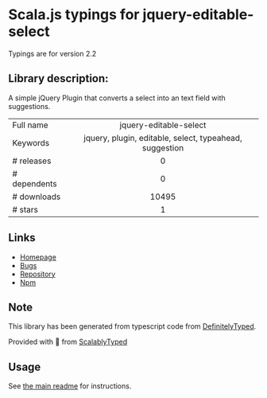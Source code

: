 
# Scala.js typings for jquery-editable-select

Typings are for version 2.2

## Library description:
A simple jQuery Plugin that converts a select into an text field with suggestions.

|                    |                 |
| ------------------ | :-------------: |
| Full name          | jquery-editable-select |
| Keywords           | jquery, plugin, editable, select, typeahead, suggestion |
| # releases         | 0 |
| # dependents       | 0 |
| # downloads        | 10495 |
| # stars            | 1 |

## Links
- [Homepage](https://github.com/indrimuska/jquery-editable-select)
- [Bugs](https://github.com/indrimuska/jquery-editable-select/issues)
- [Repository](https://github.com/indrimuska/jquery-editable-select)
- [Npm](https://www.npmjs.com/package/jquery-editable-select)
    


## Note
This library has been generated from typescript code from [DefinitelyTyped](https://definitelytyped.org).

Provided with :purple_heart: from [ScalablyTyped](https://github.com/oyvindberg/ScalablyTyped)

## Usage
See [the main readme](../../readme.md) for instructions.


